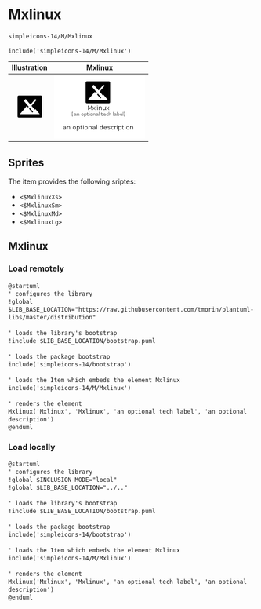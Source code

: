 # Mxlinux


```text
simpleicons-14/M/Mxlinux
```

```text
include('simpleicons-14/M/Mxlinux')
```



| Illustration | Mxlinux |
| :---: | :---: |
| ![illustration for Illustration](../../simpleicons-14/M/Mxlinux.png) | ![illustration for Mxlinux](../../simpleicons-14/M/Mxlinux.Local.png) |



## Sprites
The item provides the following sriptes:

- `<$MxlinuxXs>`
- `<$MxlinuxSm>`
- `<$MxlinuxMd>`
- `<$MxlinuxLg>`





## Mxlinux

### Load remotely
```plantuml
@startuml
' configures the library
!global $LIB_BASE_LOCATION="https://raw.githubusercontent.com/tmorin/plantuml-libs/master/distribution"

' loads the library's bootstrap
!include $LIB_BASE_LOCATION/bootstrap.puml

' loads the package bootstrap
include('simpleicons-14/bootstrap')

' loads the Item which embeds the element Mxlinux
include('simpleicons-14/M/Mxlinux')

' renders the element
Mxlinux('Mxlinux', 'Mxlinux', 'an optional tech label', 'an optional description')
@enduml
```

### Load locally
```plantuml
@startuml
' configures the library
!global $INCLUSION_MODE="local"
!global $LIB_BASE_LOCATION="../.."

' loads the library's bootstrap
!include $LIB_BASE_LOCATION/bootstrap.puml

' loads the package bootstrap
include('simpleicons-14/bootstrap')

' loads the Item which embeds the element Mxlinux
include('simpleicons-14/M/Mxlinux')

' renders the element
Mxlinux('Mxlinux', 'Mxlinux', 'an optional tech label', 'an optional description')
@enduml
```

